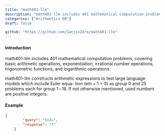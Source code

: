 ```yaml
---
title: "math401-llm"
description: "math401-llm includes 401 mathematical computation problems, covering basic arithmetic operations, exponentiation, irrational number operations, trigonometric functions, and logarithmic operations. math401-llm constructs arithmetic expressions to test large language models which include Euler equa- tion (eiπ + 1 = 0) as group 0 and 25 problems each for group 1∼16. If not otherwise mentioned, used numbers are positive integers."
categories: ["Arithmetics EN"]
draft: false

github: "https://github.com/GanjinZero/math401-llm"
---
```


#### Introduction

math401-llm includes 401 mathematical computation problems, covering basic arithmetic operations, exponentiation, irrational number operations, trigonometric functions, and logarithmic operations.

math401-llm constructs arithmetic expressions to test large language models which include Euler equa- tion (eiπ + 1 = 0) as group 0 and 25 problems each for group 1∼16. If not otherwise mentioned, used numbers are positive integers.

#### Example

```json
{
        "query": "5+2=",
        "response": "7"
    }
```